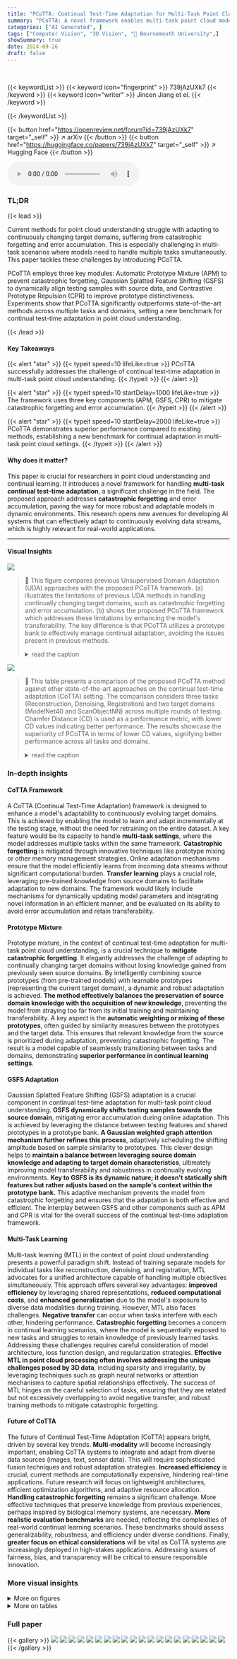 ```yaml
---
title: "PCoTTA: Continual Test-Time Adaptation for Multi-Task Point Cloud Understanding"
summary: "PCoTTA: A novel framework enables multi-task point cloud models to seamlessly adapt to continuously changing target domains during testing, overcoming catastrophic forgetting and error accumulation."
categories: ["AI Generated", ]
tags: ["Computer Vision", "3D Vision", "🏢 Bournemouth University",]
showSummary: true
date: 2024-09-26
draft: false
---
```


<br>

{{< keywordList >}}
{{< keyword icon="fingerprint" >}} 739jAzUXk7 {{< /keyword >}}
{{< keyword icon="writer" >}} Jincen Jiang et el. {{< /keyword >}}
 
{{< /keywordList >}}

{{< button href="https://openreview.net/forum?id=739jAzUXk7" target="_self" >}}
↗ arXiv
{{< /button >}}
{{< button href="https://huggingface.co/papers/739jAzUXk7" target="_self" >}}
↗ Hugging Face
{{< /button >}}



<audio controls>
    <source src="https://ai-paper-reviewer.com/739jAzUXk7/podcast.wav" type="audio/wav">
    Your browser does not support the audio element.
</audio>


### TL;DR


{{< lead >}}

Current methods for point cloud understanding struggle with adapting to continuously changing target domains, suffering from catastrophic forgetting and error accumulation. This is especially challenging in multi-task scenarios where models need to handle multiple tasks simultaneously.  This paper tackles these challenges by introducing PCoTTA.



PCoTTA employs three key modules: Automatic Prototype Mixture (APM) to prevent catastrophic forgetting, Gaussian Splatted Feature Shifting (GSFS) to dynamically align testing samples with source data, and Contrastive Prototype Repulsion (CPR) to improve prototype distinctiveness. Experiments show that PCoTTA significantly outperforms state-of-the-art methods across multiple tasks and domains, setting a new benchmark for continual test-time adaptation in point cloud understanding.

{{< /lead >}}


#### Key Takeaways

{{< alert "star" >}}
{{< typeit speed=10 lifeLike=true >}} PCoTTA successfully addresses the challenge of continual test-time adaptation in multi-task point cloud understanding. {{< /typeit >}}
{{< /alert >}}

{{< alert "star" >}}
{{< typeit speed=10 startDelay=1000 lifeLike=true >}} The framework uses three key components (APM, GSFS, CPR) to mitigate catastrophic forgetting and error accumulation. {{< /typeit >}}
{{< /alert >}}

{{< alert "star" >}}
{{< typeit speed=10 startDelay=2000 lifeLike=true >}} PCoTTA demonstrates superior performance compared to existing methods, establishing a new benchmark for continual adaptation in multi-task point cloud settings. {{< /typeit >}}
{{< /alert >}}

#### Why does it matter?
This paper is crucial for researchers in point cloud understanding and continual learning. It introduces a novel framework for handling **multi-task continual test-time adaptation**, a significant challenge in the field. The proposed approach addresses **catastrophic forgetting** and error accumulation, paving the way for more robust and adaptable models in dynamic environments. This research opens new avenues for developing AI systems that can effectively adapt to continuously evolving data streams, which is highly relevant for real-world applications.

------
#### Visual Insights



![](https://ai-paper-reviewer.com/739jAzUXk7/figures_1_1.jpg)

> 🔼 This figure compares previous Unsupervised Domain Adaptation (UDA) approaches with the proposed PCoTTA framework. (a) illustrates the limitations of previous UDA methods in handling continually changing target domains, such as catastrophic forgetting and error accumulation. (b) shows the proposed PCoTTA framework which addresses these limitations by enhancing the model's transferability.  The key difference is that PCoTTA utilizes a prototype bank to effectively manage continual adaptation, avoiding the issues present in previous methods.
> <details>
> <summary>read the caption</summary>
> Figure 1: (a) Previous UDA approaches on point cloud suffer from catastrophic forgetting and error accumulation toward the continually changing target domains. (b) In contrast, we present an innovative framework PCOTTA to address these issues, enhancing the model's transferability.
> </details>





![](https://ai-paper-reviewer.com/739jAzUXk7/tables_7_1.jpg)

> 🔼 This table presents a comparison of the proposed PCoTTA method against other state-of-the-art approaches on the continual test-time adaptation (CoTTA) setting.  The comparison considers three tasks (Reconstruction, Denoising, Registration) and two target domains (ModelNet40 and ScanObjectNN) across multiple rounds of testing. Chamfer Distance (CD) is used as a performance metric, with lower CD values indicating better performance. The results showcase the superiority of PCoTTA in terms of lower CD values, signifying better performance across all tasks and domains.
> <details>
> <summary>read the caption</summary>
> Table 1: Comparisons with the state-of-the-art approaches on the CoTTA setting. We report the Chamfer Distance (CD, ×10−3) for different tasks. The lower CD denotes the better performance.
> </details>





### In-depth insights


#### CoTTA Framework
A CoTTA (Continual Test-Time Adaptation) framework is designed to enhance a model's adaptability to continuously evolving target domains.  This is achieved by enabling the model to learn and adapt incrementally at the testing stage, without the need for retraining on the entire dataset. A key feature would be its capacity to handle **multi-task settings**, where the model addresses multiple tasks within the same framework.  **Catastrophic forgetting** is mitigated through innovative techniques like prototype mixing or other memory management strategies.  Online adaptation mechanisms ensure that the model efficiently learns from incoming data streams without significant computational burden.  **Transfer learning** plays a crucial role, leveraging pre-trained knowledge from source domains to facilitate adaptation to new domains.  The framework would likely include mechanisms for dynamically updating model parameters and integrating novel information in an efficient manner, and be evaluated on its ability to avoid error accumulation and retain transferability.

#### Prototype Mixture
Prototype mixture, in the context of continual test-time adaptation for multi-task point cloud understanding, is a crucial technique to **mitigate catastrophic forgetting**.  It elegantly addresses the challenge of adapting to continually changing target domains without losing knowledge gained from previously seen source domains.  By intelligently combining source prototypes (from pre-trained models) with learnable prototypes (representing the current target domain), a dynamic and robust adaptation is achieved. **The method effectively balances the preservation of source domain knowledge with the acquisition of new knowledge**, preventing the model from straying too far from its initial training and maintaining transferability.  A key aspect is the **automatic weighting or mixing of these prototypes**, often guided by similarity measures between the prototypes and the target data.  This ensures that relevant knowledge from the source is prioritized during adaptation, preventing catastrophic forgetting. The result is a model capable of seamlessly transitioning between tasks and domains, demonstrating **superior performance in continual learning settings**.

#### GSFS Adaptation
Gaussian Splatted Feature Shifting (GSFS) adaptation is a crucial component in continual test-time adaptation for multi-task point cloud understanding.  **GSFS dynamically shifts testing samples towards the source domain**, mitigating error accumulation during online adaptation. This is achieved by leveraging the distance between testing features and shared prototypes in a prototype bank.  **A Gaussian weighted graph attention mechanism further refines this process**, adaptively scheduling the shifting amplitude based on sample similarity to prototypes. This clever design helps to **maintain a balance between leveraging source domain knowledge and adapting to target domain characteristics**, ultimately improving model transferability and robustness in continually evolving environments. **Key to GSFS is its dynamic nature; it doesn't statically shift features but rather adjusts based on the sample's context within the prototype bank.** This adaptive mechanism prevents the model from catastrophic forgetting and ensures that the adaptation is both effective and efficient. The interplay between GSFS and other components such as APM and CPR is vital for the overall success of the continual test-time adaptation framework.

#### Multi-Task Learning
Multi-task learning (MTL) in the context of point cloud understanding presents a powerful paradigm shift.  Instead of training separate models for individual tasks like reconstruction, denoising, and registration, MTL advocates for a unified architecture capable of handling multiple objectives simultaneously. This approach offers several key advantages: **improved efficiency** by leveraging shared representations, **reduced computational costs**, and **enhanced generalization** due to the model's exposure to diverse data modalities during training.  However, MTL also faces challenges. **Negative transfer** can occur when tasks interfere with each other, hindering performance.  **Catastrophic forgetting** becomes a concern in continual learning scenarios, where the model is sequentially exposed to new tasks and struggles to retain knowledge of previously learned tasks.  Addressing these challenges requires careful consideration of model architecture, loss function design, and regularization strategies.  **Effective MTL in point cloud processing often involves addressing the unique challenges posed by 3D data**, including sparsity and irregularity, by leveraging techniques such as graph neural networks or attention mechanisms to capture spatial relationships effectively. The success of MTL hinges on the careful selection of tasks, ensuring that they are related but not excessively overlapping to avoid negative transfer, and robust training methods to mitigate catastrophic forgetting.

#### Future of CoTTA
The future of Continual Test-Time Adaptation (CoTTA) appears bright, driven by several key trends.  **Multi-modality** will become increasingly important, enabling CoTTA systems to integrate and adapt from diverse data sources (images, text, sensor data).  This will require sophisticated fusion techniques and robust adaptation strategies.  **Increased efficiency** is crucial; current methods are computationally expensive, hindering real-time applications.  Future research will focus on lightweight architectures, efficient optimization algorithms, and adaptive resource allocation. **Handling catastrophic forgetting** remains a significant challenge. More effective techniques that preserve knowledge from previous experiences, perhaps inspired by biological memory systems, are necessary.  **More realistic evaluation benchmarks** are needed, reflecting the complexities of real-world continual learning scenarios.  These benchmarks should assess generalizability, robustness, and efficiency under diverse conditions. Finally, **greater focus on ethical considerations** will be vital as CoTTA systems are increasingly deployed in high-stakes applications.  Addressing issues of fairness, bias, and transparency will be critical to ensure responsible innovation.


### More visual insights

<details>
<summary>More on figures
</summary>


![](https://ai-paper-reviewer.com/739jAzUXk7/figures_3_1.jpg)

> 🔼 This figure illustrates the PCoTTA framework.  It shows how a unified model handles multiple tasks (reconstruction, denoising, registration) and continually changing target domains by using a source domain as a prompt,  aligning unknown targets with known sources via Gaussian Splatted Feature Shifting (GSFS), managing prototypes via Automatic Prototype Mixture (APM) and Contrastive Prototype Repulsion (CPR) to avoid catastrophic forgetting and enhance adaptability.
> <details>
> <summary>read the caption</summary>
> Figure 2: Our PCoTTA. It addresses continually changing targets by using their nearest source sample as a prompt for multi-task learning within a unified model. We introduce Gaussian Splatted Feature Shifting (GSFS) to align unknown targets with sources, improving transferability. Source prototypes from different domains and learnable prototypes form a prototype bank. The Automatic Prototype Mixture (APM) pairs these prototypes based on the similarity to the target, preventing catastrophic forgetting. We project these prototypes as Gaussian distributions onto the feature plane, with larger weights assigned to more relevant ones. Our graph attention updates these weights dynamically to mitigate error accumulation. Additionally, our Contrastive Prototype Repulsion (CPR) ensures that learnable prototypes are distinguishable for different targets, enhancing adaptability.
> </details>



![](https://ai-paper-reviewer.com/739jAzUXk7/figures_4_1.jpg)

> 🔼 This figure illustrates the two core modules of PCoTTA: Automatic Prototype Mixture (APM) and Gaussian Splatted-based Graph Attention.  APM combines source and learnable prototypes based on their similarity to the target, preventing catastrophic forgetting. The Gaussian Splatted-based Graph Attention dynamically adjusts weights based on Gaussian projections of prototype pairs, adapting to continually changing target domains.
> <details>
> <summary>read the caption</summary>
> Figure 3: (a) Automatic Prototype Mixture (APM) considers both source and learnable prototypes with their similarities to the target, mitigating catastrophic forgetting by preserving source information. (b) Gaussian Spaltted-based Graph Attention enables dynamic updating weights among all prototype-pair nodes based on the Gaussian projections splatted onto the feature plane.
> </details>



![](https://ai-paper-reviewer.com/739jAzUXk7/figures_9_1.jpg)

> 🔼 This figure visualizes the results of the PCoTTA model on three different tasks: reconstruction, denoising, and registration. It shows the input point clouds, the model's output, and the ground truth for both ModelNet40 and ScanObjectNN datasets.  The visualization helps to understand the model's performance in handling various challenges related to point cloud data, including reconstructing incomplete shapes, removing noise, and aligning point clouds.
> <details>
> <summary>read the caption</summary>
> Figure 4: Visualization of our PCoTTA's prediction and their ground truths under 3 different tasks.
> </details>



![](https://ai-paper-reviewer.com/739jAzUXk7/figures_9_2.jpg)

> 🔼 This figure visualizes the feature distributions of source and target domains using t-SNE. It compares the feature alignment of three different methods: the baseline, CoTTA, and the proposed method (Ours).  The baseline shows poor alignment, while CoTTA exhibits improved alignment but still shows some mis-alignments or over-alignments. The proposed method demonstrates superior feature alignment across domains, highlighting its effectiveness in narrowing the domain shifts in continually changing environments.
> <details>
> <summary>read the caption</summary>
> Figure 5: T-SNE visualization of the source and target features.
> </details>



![](https://ai-paper-reviewer.com/739jAzUXk7/figures_16_1.jpg)

> 🔼 This figure uses t-SNE to visualize the feature distributions of the source and target domains for the point cloud reconstruction task.  It compares three different methods: a baseline (no adaptation), COTTA, and the proposed PCoTTA.  The visualization shows how well each method aligns the features of the source and target domains.  PCoTTA demonstrates superior alignment compared to the other methods, indicating better domain adaptation and transferability.
> <details>
> <summary>read the caption</summary>
> Figure 5: T-SNE visualization of the source and target features.
> </details>



![](https://ai-paper-reviewer.com/739jAzUXk7/figures_16_2.jpg)

> 🔼 This figure visualizes the results of three different tasks (Reconstruction, Denoising, and Registration) performed by the proposed PCoTTA model.  It shows the input point cloud, the model's output (prediction), and the corresponding ground truth for each task across three different datasets (ModelNet40, ScanObjectNN). The figure demonstrates PCoTTA's ability to handle various point cloud tasks while adapting to different data distributions.  The visual comparison allows assessing the model's accuracy and generalization capabilities in a multi-task and multi-domain scenario.
> <details>
> <summary>read the caption</summary>
> Figure 4: Visualization of our PCoTTA's prediction and their ground truths under 3 different tasks.
> </details>



![](https://ai-paper-reviewer.com/739jAzUXk7/figures_17_1.jpg)

> 🔼 This figure visualizes the results of different methods (PointNet, DGCNN, PointCutMix, CoTTA, and the proposed PCOTTA) on three tasks: reconstruction, denoising, and registration.  For each task, the input point cloud and the outputs of each method are shown, alongside the ground truth.  This allows a visual comparison of the performance of various methods in handling different point cloud processing tasks.
> <details>
> <summary>read the caption</summary>
> Figure C: Visualization of our PCOTTA and state-of-the-art methods under 3 different tasks.
> </details>



</details>




<details>
<summary>More on tables
</summary>


![](https://ai-paper-reviewer.com/739jAzUXk7/tables_8_1.jpg)
> 🔼 This table presents the ablation study results of the proposed three modules: Automatic Prototype Mixture (APM), Gaussian Splatted Feature Shifting (GSFS), and Contrastive Prototype Repulsion (CPR).  It shows the Chamfer Distance (CD) values, a measure of reconstruction error, across three different point cloud understanding tasks (Reconstruction, Denoising, and Registration) on the ModelNet40 dataset. Each row represents a model variant; Baseline is the model without any of the proposed modules, while A, B, and Ours incrementally add APM, GSFS, and CPR, respectively. Lower CD values indicate better performance.
> <details>
> <summary>read the caption</summary>
> Table 2: Ablation studies on our proposed three modules. We report the CD (×10−3) for three different tasks on ModelNet40.
> </details>

![](https://ai-paper-reviewer.com/739jAzUXk7/tables_8_2.jpg)
> 🔼 This table presents the results of ablation studies conducted to evaluate the impact of varying the number of learnable prototypes on the performance of the proposed model.  The model's performance is measured across three different tasks (Reconstruction, Denoising, and Registration) using the Chamfer Distance (CD) metric. The results show that using two learnable prototypes yields the best performance, suggesting an optimal balance between model complexity and adaptation capability.
> <details>
> <summary>read the caption</summary>
> Table 3: Ablation studies on the quantity of learnable prototypes.
> </details>

![](https://ai-paper-reviewer.com/739jAzUXk7/tables_8_3.jpg)
> 🔼 This table presents the cross-validation results of the proposed method (PCoTTA) and the baseline method (CoTTA) on different datasets.  It demonstrates the model's ability to generalize across different data types, including synthetic and real-world scan data. The Chamfer Distance (CD) is used to evaluate the performance of each task (Reconstruction, Denoising, and Registration). The results show that PCoTTA significantly outperforms CoTTA in all scenarios, indicating that PCoTTA demonstrates better transferability and robustness compared to CoTTA.
> <details>
> <summary>read the caption</summary>
> Table 4: Cross validation with synthetic data: ShapeNet (SP), ModelNet40 (MN), and real scan data: ScanNet (SN), ScanObjectNN (SO).
> </details>

![](https://ai-paper-reviewer.com/739jAzUXk7/tables_8_4.jpg)
> 🔼 This table compares the runtime, floating point operations (FLOPs), and number of parameters for different continual test-time adaptation (CoTTA) methods. The results show that the proposed PCoTTA method is significantly more efficient than existing methods, requiring less computation time and fewer parameters while achieving comparable or better performance.
> <details>
> <summary>read the caption</summary>
> Table 5: Comparison of model efficiency. We report the Runtime (s), Flops (G), and Parameters (M) as metrics.
> </details>

![](https://ai-paper-reviewer.com/739jAzUXk7/tables_15_1.jpg)
> 🔼 This table presents the ablation study results for the three modules of PCOTTA: Automatic Prototype Mixture (APM), Gaussian Splatted Feature Shifting (GSFS), and Contrastive Prototype Repulsion (CPR).  It shows the Chamfer Distance (CD) scores for Reconstruction, Denoising, and Registration tasks on the ModelNet40 dataset, comparing the performance of the full model against versions with only one or two of the modules enabled. The results demonstrate the incremental contribution of each module to the overall performance and the effectiveness of combining all three.
> <details>
> <summary>read the caption</summary>
> Table A: Ablation studies on the individual use of our three proposed modules in PCOTTA.
> </details>

</details>




### Full paper

{{< gallery >}}
<img src="https://ai-paper-reviewer.com/739jAzUXk7/1.png" class="grid-w50 md:grid-w33 xl:grid-w25" />
<img src="https://ai-paper-reviewer.com/739jAzUXk7/2.png" class="grid-w50 md:grid-w33 xl:grid-w25" />
<img src="https://ai-paper-reviewer.com/739jAzUXk7/3.png" class="grid-w50 md:grid-w33 xl:grid-w25" />
<img src="https://ai-paper-reviewer.com/739jAzUXk7/4.png" class="grid-w50 md:grid-w33 xl:grid-w25" />
<img src="https://ai-paper-reviewer.com/739jAzUXk7/5.png" class="grid-w50 md:grid-w33 xl:grid-w25" />
<img src="https://ai-paper-reviewer.com/739jAzUXk7/6.png" class="grid-w50 md:grid-w33 xl:grid-w25" />
<img src="https://ai-paper-reviewer.com/739jAzUXk7/7.png" class="grid-w50 md:grid-w33 xl:grid-w25" />
<img src="https://ai-paper-reviewer.com/739jAzUXk7/8.png" class="grid-w50 md:grid-w33 xl:grid-w25" />
<img src="https://ai-paper-reviewer.com/739jAzUXk7/9.png" class="grid-w50 md:grid-w33 xl:grid-w25" />
<img src="https://ai-paper-reviewer.com/739jAzUXk7/10.png" class="grid-w50 md:grid-w33 xl:grid-w25" />
<img src="https://ai-paper-reviewer.com/739jAzUXk7/11.png" class="grid-w50 md:grid-w33 xl:grid-w25" />
<img src="https://ai-paper-reviewer.com/739jAzUXk7/12.png" class="grid-w50 md:grid-w33 xl:grid-w25" />
<img src="https://ai-paper-reviewer.com/739jAzUXk7/13.png" class="grid-w50 md:grid-w33 xl:grid-w25" />
<img src="https://ai-paper-reviewer.com/739jAzUXk7/14.png" class="grid-w50 md:grid-w33 xl:grid-w25" />
<img src="https://ai-paper-reviewer.com/739jAzUXk7/15.png" class="grid-w50 md:grid-w33 xl:grid-w25" />
<img src="https://ai-paper-reviewer.com/739jAzUXk7/16.png" class="grid-w50 md:grid-w33 xl:grid-w25" />
<img src="https://ai-paper-reviewer.com/739jAzUXk7/17.png" class="grid-w50 md:grid-w33 xl:grid-w25" />
<img src="https://ai-paper-reviewer.com/739jAzUXk7/18.png" class="grid-w50 md:grid-w33 xl:grid-w25" />
<img src="https://ai-paper-reviewer.com/739jAzUXk7/19.png" class="grid-w50 md:grid-w33 xl:grid-w25" />
<img src="https://ai-paper-reviewer.com/739jAzUXk7/20.png" class="grid-w50 md:grid-w33 xl:grid-w25" />
{{< /gallery >}}